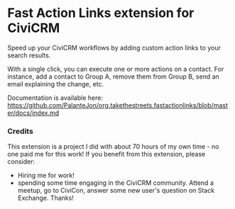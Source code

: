 # Fast Action Links extension for CiviCRM

Speed up your CiviCRM workflows by adding custom action links to your search results.

With a single click, you can execute one or more actions on a contact.  For instance, add a contact to Group A, remove them from Group B, send an email explaining the change, etc.

Documentation is available here: https://github.com/PalanteJon/org.takethestreets.fastactionlinks/blob/master/docs/index.md

### Credits
This extension is a project I did with about 70 hours of my own time - no one paid me for this work!  If you benefit from this extension, please consider:
* Hiring me for work!
* spending some time engaging in the CiviCRM community.  Attend a meetup, go to CiviCon, answer some new user's question on Stack Exchange.  Thanks!
